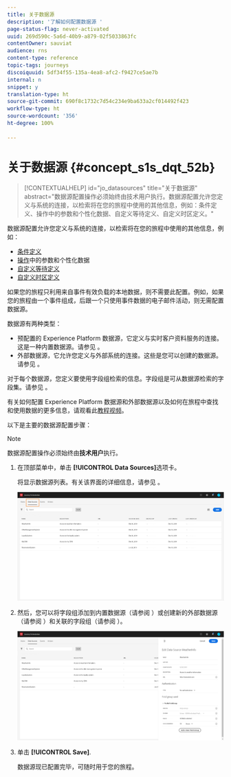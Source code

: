 ```yaml
---
title: 关于数据源
description: '了解如何配置数据源 '
page-status-flag: never-activated
uuid: 269d590c-5a6d-40b9-a879-02f5033863fc
contentOwner: sauviat
audience: rns
content-type: reference
topic-tags: journeys
discoiquuid: 5df34f55-135a-4ea8-afc2-f9427ce5ae7b
internal: n
snippet: y
translation-type: ht
source-git-commit: 690f8c1732c7d54c234e9ba633a2cf014492f423
workflow-type: ht
source-wordcount: '356'
ht-degree: 100%

---
```



# 关于数据源 {#concept_s1s_dqt_52b}

>[!CONTEXTUALHELP]
>id="jo_datasources"
>title="关于数据源"
>abstract="数据源配置操作必须始终由技术用户执行。数据源配置允许您定义与系统的连接，以检索将在您的旅程中使用的其他信息，例如：条件定义、操作中的参数和个性化数据、自定义等待定义、自定义时区定义。"

数据源配置允许您定义与系统的连接，以检索将在您的旅程中使用的其他信息，例如：

* [条件定义](../building-journeys/condition-activity.md)
* [操作](../action/action.md)中的参数和个性化数据
* [自定义等待定义](../building-journeys/wait-activity.md#custom)
* [自定义时区定义](../building-journeys/timezone-management.md)

如果您的旅程只利用来自事件有效负载的本地数据，则不需要此配置。例如，如果您的旅程由一个事件组成，后跟一个只使用事件数据的电子邮件活动，则无需配置数据源。

数据源有两种类型：

* 预配置的 Experience Platform 数据源，它定义与实时客户资料服务的连接。这是一种内置数据源。请参见 [](../datasource/adobe-experience-platform-data-source.md)。
* 外部数据源，它允许您定义与外部系统的连接。这些是您可以创建的数据源。请参见 [](../datasource/external-data-sources.md)。

对于每个数据源，您定义要使用字段组检索的信息。字段组是可从数据源检索的字段集。请参见 [](../datasource/field-groups.md)。

有关如何配置 Experience Platform 数据源和外部数据源以及如何在旅程中查找和使用数据的更多信息，请观看此[教程视频](https://docs.adobe.com/content/help/en/platform-learn/tutorials/journey-orchestration/configure-data-sources.html)。

以下是主要的数据源配置步骤：

>[!NOTE]
>
>数据源配置操作必须始终由&#x200B;**技术用户**&#x200B;执行。

1. 在顶部菜单中，单击 **[!UICONTROL Data Sources]**&#x200B;选项卡。

   将显示数据源列表。有关该界面的详细信息，请参见 [](../about/user-interface.md)。

   ![](../assets/journey18.png)

1. 然后，您可以将字段组添加到内置数据源（请参阅 [](../datasource/adobe-experience-platform-data-source.md)）或创建新的外部数据源（请参阅 [](../datasource/external-data-sources.md)）和关联的字段组（请参阅 [](../datasource/field-groups.md)）。

   ![](../assets/journey23.png)

1. 单击 **[!UICONTROL Save]**.

   数据源现已配置完毕，可随时用于您的旅程。
